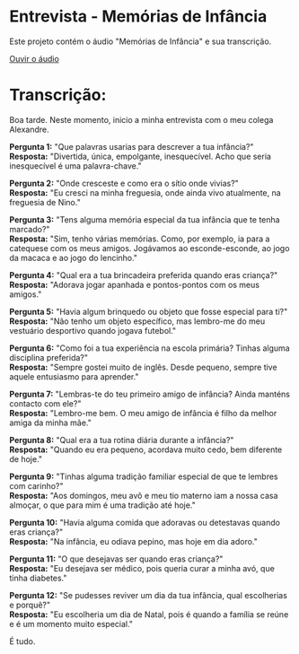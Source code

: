 # Entrevista - Memórias de Infância

Este projeto contém o áudio "Memórias de Infância" e sua transcrição.

[Ouvir o áudio](https://jmp.sh/s/YaElcQDad32j12HmID3Z)

# Transcrição:

Boa tarde. Neste momento, inicio a minha entrevista com o meu colega Alexandre.

**Pergunta 1:** "Que palavras usarias para descrever a tua infância?"  
**Resposta:** "Divertida, única, empolgante, inesquecível. Acho que seria inesquecível é uma palavra-chave."

**Pergunta 2:** "Onde cresceste e como era o sítio onde vivias?"  
**Resposta:** "Eu cresci na minha freguesia, onde ainda vivo atualmente, na freguesia de Nino."

**Pergunta 3:** "Tens alguma memória especial da tua infância que te tenha marcado?"  
**Resposta:** "Sim, tenho várias memórias. Como, por exemplo, ia para a catequese com os meus amigos. Jogávamos ao esconde-esconde, ao jogo da macaca e ao jogo do lencinho."

**Pergunta 4:** "Qual era a tua brincadeira preferida quando eras criança?"  
**Resposta:** "Adorava jogar apanhada e pontos-pontos com os meus amigos."

**Pergunta 5:** "Havia algum brinquedo ou objeto que fosse especial para ti?"  
**Resposta:** "Não tenho um objeto específico, mas lembro-me do meu vestuário desportivo quando jogava futebol."

**Pergunta 6:** "Como foi a tua experiência na escola primária? Tinhas alguma disciplina preferida?"  
**Resposta:** "Sempre gostei muito de inglês. Desde pequeno, sempre tive aquele entusiasmo para aprender."

**Pergunta 7:** "Lembras-te do teu primeiro amigo de infância? Ainda manténs contacto com ele?"  
**Resposta:** "Lembro-me bem. O meu amigo de infância é filho da melhor amiga da minha mãe."

**Pergunta 8:** "Qual era a tua rotina diária durante a infância?"  
**Resposta:** "Quando eu era pequeno, acordava muito cedo, bem diferente de hoje."

**Pergunta 9:** "Tinhas alguma tradição familiar especial de que te lembres com carinho?"  
**Resposta:** "Aos domingos, meu avô e meu tio materno iam a nossa casa almoçar, o que para mim é uma tradição até hoje."

**Pergunta 10:** "Havia alguma comida que adoravas ou detestavas quando eras criança?"  
**Resposta:** "Na infância, eu odiava pepino, mas hoje em dia adoro."

**Pergunta 11:** "O que desejavas ser quando eras criança?"  
**Resposta:** "Eu desejava ser médico, pois queria curar a minha avó, que tinha diabetes."

**Pergunta 12:** "Se pudesses reviver um dia da tua infância, qual escolherias e porquê?"  
**Resposta:** "Eu escolheria um dia de Natal, pois é quando a família se reúne e é um momento muito especial."

É tudo.
